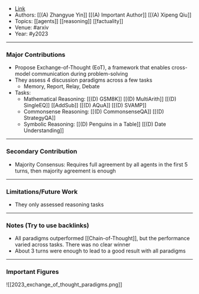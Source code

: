 - [Link](https://arxiv.org/abs/2312.01823)
- Authors: [[(A) Zhangyue Yin]] [[(A) Important Author]] [[(A) Xipeng Qiu]]
- Topics: [[agents]] [[reasoning]] [[factuality]]
- Venue: #arxiv
- Year: #y2023

---
### Major Contributions

- Propose Exchange-of-Thought (EoT), a framework that enables cross-model communication during problem-solving
- They assess 4 discussion paradigms across a few tasks
	- Memory, Report, Relay, Debate
- Tasks:
	- Mathematical Reasoning: [[(D) GSM8K]] [[(D) MultiArith]] [[(D) SingleEQ]] [[AddSub]] [[(D) AQuA]] [[(D) SVAMP]]
	- Commonsense Reasoning: [[(D) CommonsenseQA]] [[(D) StrategyQA]]
	- Symbolic Reasoning: [[(D) Penguins in a Table]] [[(D) Date Understanding]]

---
### Secondary Contribution

- Majority Consensus: Requires full agreement by all agents in the first 5 turns, then majority agreement is enough

---
### Limitations/Future Work

- They only assessed reasoning tasks
---
### Notes (Try to use backlinks)

- All paradigms outperformed [[Chain-of-Thought]], but the performance varied across tasks. There was no clear winner
- About 3 turns were enough to lead to a good result with all paradigms
---
### Important Figures

![[2023_exchange_of_thought_paradigms.png]]
